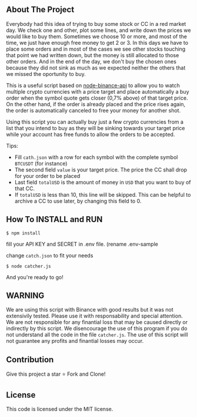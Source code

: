 <!-- ABOUT THE PROJECT -->
## About The Project

Everybody had this idea of trying to buy some stock or CC in a red market day. We check one and other, plot some lines, and write down the prices we would like to buy them. Sometimes we choose 10 or more, and most of the time, we just have enough free money to get 2 or 3. In this days we have to place some orders and in most of the cases we see other stocks touching that point we had written down, but the money is still allocated to those other orders. And in the end of the day, we don't buy the chosen ones because they did not sink as much as we expected neither the others that we missed the oportunity to buy.

This is a useful script based on [node-binance-api](https://www.npmjs.com/package/node-binance-api) to allow you to watch multiple crypto currencies with a price target and place automatically a buy order when the symbol quote gets closer (0,7% above) of that target price. 
On the other hand, if the order is already placed and the price rises again, the order is automatically canceled to free your money for another shot.

Using this script you can actually buy just a few crypto currencies from a list that you intend to buy as they will be sinking towards your target price while your account has free funds to allow the orders to be accepted.  

Tips:
* Fill `cath.json` with a row for each symbol with the complete symbol `BTCUSDT` (for instance)
* The second field `value` is your target price. The price the CC shall drop for your order to be placed
* Last field `totalUSD` is the amount of money in `USD` that you want to buy of that CC. 
* If `totalUSD` is less than 10, this line will be skipped. This can be helpful to archive a CC to use later, by changing this field to 0.


## How To INSTALL and RUN
```
$ npm install
```

fill your API KEY and SECRET in .env file. (rename .env-sample

change `catch.json` to fit your needs

```
$ node catcher.js
```

And you're ready to go!


## WARNING
We are using this script with Binance with good results but it was not extensivily tested. 
Please use it with responsability and special attention. 
We are not responsible for any finantial loss that may be caused directly or indirectly by this script.
We disencourage the use of this program if you do not understand all the code in the file `catcher.js`.
The use of this script will not guarantee any profits and finantial losses may occur.


## Contribution
Give this project a star ⭐
Fork and Clone!


## License
This code is licensed under the MIT license.

